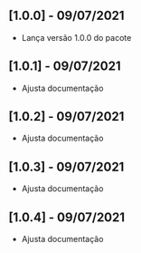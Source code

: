 ## [1.0.0] - 09/07/2021

* Lança versão 1.0.0 do pacote

## [1.0.1] - 09/07/2021

* Ajusta documentação

## [1.0.2] - 09/07/2021

* Ajusta documentação 
## [1.0.3] - 09/07/2021

* Ajusta documentação 
## [1.0.4] - 09/07/2021

* Ajusta documentação 